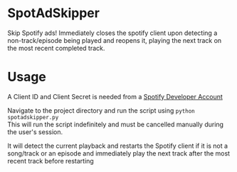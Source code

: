 # SpotAdSkipper

Skip Spotify ads! Immediately closes the spotify client upon detecting a non-track/episode being played and reopens it, playing the next track on the most recent completed track.

# Usage

A Client ID and Client Secret is needed from a [Spotify Developer Account](https://developer.spotify.com/)  
  
Navigate to the project directory and run the script using `python spotadskipper.py`  
This will run the script indefinitely and must be cancelled manually during the user's session.  
  
It will detect the current playback and restarts the Spotify client if it is not a song/track or an episode and immediately play the next track after the most recent track before restarting
